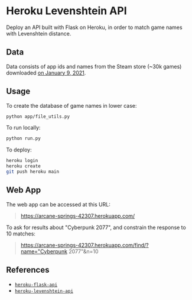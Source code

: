 # Heroku Levenshtein API

Deploy an API built with Flask on Heroku, in order to match game names with Levenshtein distance.

## Data

Data consists of app ids and names from the Steam store (~30k games) downloaded [on January 9, 2021][data-snapshot].

## Usage

To create the database of game names in lower case:

```bash
python app/file_utils.py
```

To run locally:

```bash
python run.py
```

To deploy:

```bash
heroku login
heroku create
git push heroku main
```

## Web App

The web app can be accessed at this URL:

> https://arcane-springs-42307.herokuapp.com/

To ask for results about "Cyberpunk 2077", and constrain the response to 10 matches:

> https://arcane-springs-42307.herokuapp.com/find/?name="Cyberpunk 2077"&n=10

## References

- [`heroku-flask-api`][flask-clip-api]
- [`heroku-levenshtein-api`][flask-levenshtein-api]

<!-- Definitions -->

[data-snapshot]: <https://github.com/woctezuma/steam-store-snapshots>

[flask-clip-api]: <https://github.com/woctezuma/heroku-flask-api>

[flask-levenshtein-api]: <https://github.com/woctezuma/heroku-levenshtein-api>
